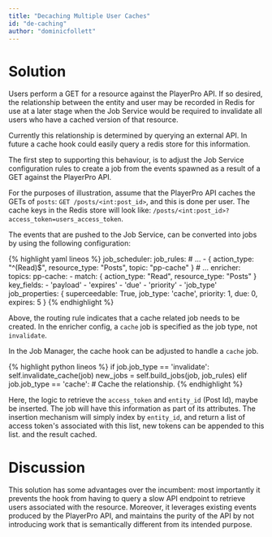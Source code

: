 ```yaml
---
title: "Decaching Multiple User Caches"
id: "de-caching" 
author: "dominicfollett"
---
```


# Solution

Users perform a GET for a resource against the PlayerPro API. If so
desired, the relationship between the entity and user may be recorded in
Redis for use at a later stage when the Job Service would be required
to invalidate all users who have a cached version of that resource.

Currently this relationship is determined by querying an external API.
In future a cache hook could easily query a redis store for this
information.

The first step to supporting this behaviour, is to adjust the Job
Service configuration rules to create a job from the events spawned as a
result of a GET against the PlayerPro API.

For the purposes of illustration, assume that the PlayerPro API caches
the GETs of ```posts```: ```GET /posts/<int:post_id>```, and this is
done per user. The cache keys in the Redis store will look like:
```/posts/<int:post_id>?access_token=users_access_token```.

The events that are pushed to the Job Service, can be converted into
jobs by using the following configuration:

{% highlight yaml lineos %}
job_scheduler:
  job_rules:
    # ...
    - { action_type: "^(Read)$", resource_type: "Posts", topic: "pp-cache" }
    # ...
    enricher:
    topics:
      pp-cache:
        - match:
            { action_type: "Read", resource_type: "Posts" }
          key_fields:
            - 'payload'
            - 'expires'
            - 'due'
            - 'priority'
            - 'job_type'
          job_properties:
              { superceedable: True, job_type: 'cache', priority: 1, due: 0, expires: 5 }
{% endhighlight %}

Above, the routing rule indicates that a cache related job needs to be
created. In the enricher config, a ```cache``` job is specified as the
job type, not ```invalidate```.

In the Job Manager, the cache hook can be adjusted to handle a
```cache``` job.

{% highlight python lineos %}
if job.job_type == 'invalidate':
    self.invalidate_cache(job)
    new_jobs = self.build_jobs(job, job_rules)
 elif job.job_type == 'cache':
    # Cache the relationship.
{% endhighlight %}

Here, the logic to retrieve the ```access_token``` and ```entity_id```
(Post Id), maybe be inserted. The job will have this information as part
of its attributes. The insertion mechanism will simply index by
```entity_id```, and return a list of access token's associated with
this list, new tokens can be appended to this list. and the result
cached.


# Discussion

This solution has some advantages over the incumbent: most importantly
it prevents the hook from having to query a slow API endpoint to
retrieve users associated with the resource. Moreover, it leverages
existing events produced by the PlayerPro API, and maintains the purity
of the API by not introducing work that is semantically different from
its intended purpose.
